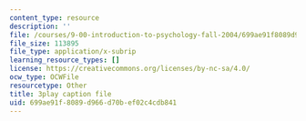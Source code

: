 ```yaml
---
content_type: resource
description: ''
file: /courses/9-00-introduction-to-psychology-fall-2004/699ae91f8089d966d70bef02c4cdb841_10503.srt
file_size: 113895
file_type: application/x-subrip
learning_resource_types: []
license: https://creativecommons.org/licenses/by-nc-sa/4.0/
ocw_type: OCWFile
resourcetype: Other
title: 3play caption file
uid: 699ae91f-8089-d966-d70b-ef02c4cdb841
---
```

